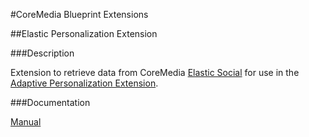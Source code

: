 #CoreMedia Blueprint Extensions

##Elastic Personalization Extension

###Description

Extension to retrieve data from CoreMedia [Elastic Social](../es/README.md) for use in the 
[Adaptive Personalization Extension](../p13n/README.md).

###Documentation

[Manual](https://documentation.coremedia.com/cm8/current/manuals/coremedia-en/webhelp/content/ch06s04s02s01.html)
